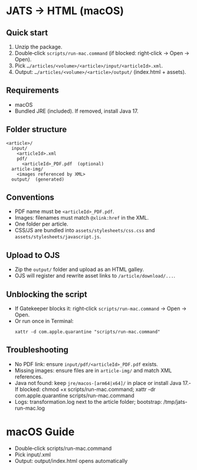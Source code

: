 # JATS → HTML (macOS)

## Quick start

1) Unzip the package.  
2) Double‑click `scripts/run-mac.command` (if blocked: right‑click → Open → Open).  
3) Pick `…/articles/<volume>/<article>/input/<articleId>.xml`.  
4) Output: `…/articles/<volume>/<article>/output/` (index.html + assets).

## Requirements

- macOS
- Bundled JRE (included). If removed, install Java 17.

## Folder structure
```
<article>/
  input/
    <articleId>.xml
    pdf/
      <articleId>_PDF.pdf  (optional)
  article-img/
    <images referenced by XML>
  output/  (generated)
```

## Conventions

- PDF name must be `<articleId>_PDF.pdf`.
- Images: filenames must match `@xlink:href` in the XML.
- One folder per article.
- CSS/JS are bundled into `assets/stylesheets/css.css` and `assets/stylesheets/javascript.js`.

## Upload to OJS

- Zip the `output/` folder and upload as an HTML galley.  
- OJS will register and rewrite asset links to `/article/download/...`.

## Unblocking the script

- If Gatekeeper blocks it: right‑click `scripts/run-mac.command` → Open → Open.  
- Or run once in Terminal:
  ```
  xattr -d com.apple.quarantine "scripts/run-mac.command"
  ```

## Troubleshooting

- No PDF link: ensure `input/pdf/<articleId>_PDF.pdf` exists.  
- Missing images: ensure files are in `article-img/` and match XML references.  
- Java not found: keep `jre/macos-[arm64|x64]/` in place or install Java 17.- If blocked: chmod +x scripts/run-mac.command; xattr -dr com.apple.quarantine scripts/run-mac.command
- Logs: transformation.log next to the article folder; bootstrap: /tmp/jats-run-mac.log

# macOS Guide

- Double‑click scripts/run-mac.command
- Pick input/<articleId>.xml
- Output: output/index.html opens automatically
